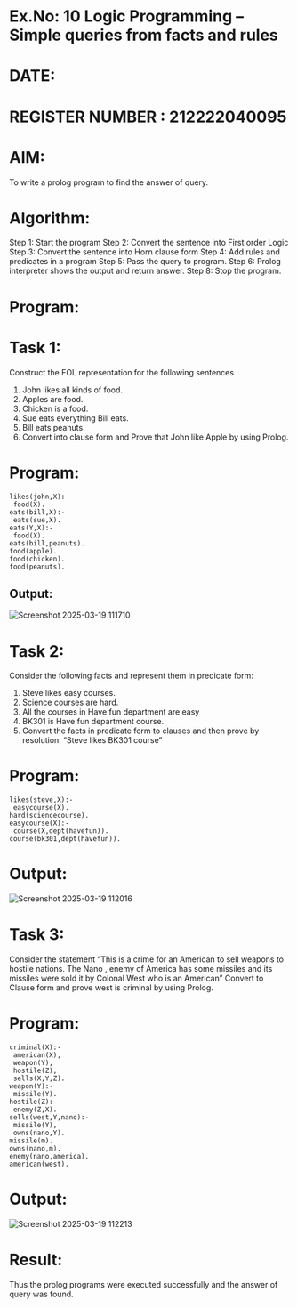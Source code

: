 # Ex.No: 10 Logic Programming – Simple queries from facts and rules
# DATE:
# REGISTER NUMBER : 212222040095
# AIM:
To write a prolog program to find the answer of query.

# Algorithm:
Step 1: Start the program
Step 2: Convert the sentence into First order Logic
Step 3: Convert the sentence into Horn clause form
Step 4: Add rules and predicates in a program
Step 5: Pass the query to program.
Step 6: Prolog interpreter shows the output and return answer.
Step 8: Stop the program.

# Program:
# Task 1:
Construct the FOL representation for the following sentences

1. John likes all kinds of food.
2. Apples are food.
3. Chicken is a food.
4. Sue eats everything Bill eats.
5. Bill eats peanuts
6. Convert into clause form and Prove that John like Apple by using Prolog.
# Program:
```
likes(john,X):-
 food(X).
eats(bill,X):-
 eats(sue,X).
eats(Y,X):-
 food(X).
eats(bill,peanuts).
food(apple).
food(chicken).
food(peanuts).
```
## Output:
![Screenshot 2025-03-19 111710](https://github.com/user-attachments/assets/fdf25c83-cd71-482b-93c6-3f750c65eba1)


# Task 2:
Consider the following facts and represent them in predicate form:

1. Steve likes easy courses.
2. Science courses are hard.
3. All the courses in Have fun department are easy
4. BK301 is Have fun department course.
5. Convert the facts in predicate form to clauses and then prove by resolution: “Steve likes BK301 course”
# Program:
```
likes(steve,X):-
 easycourse(X).
hard(sciencecourse).
easycourse(X):-
 course(X,dept(havefun)).
course(bk301,dept(havefun)).
```
# Output:
![Screenshot 2025-03-19 112016](https://github.com/user-attachments/assets/ee19f131-be1c-4c1a-933a-a71d74652ea5)



# Task 3:
Consider the statement
“This is a crime for an American to sell weapons to hostile nations. The Nano , enemy of America has some missiles and its missiles were sold it by Colonal West who is an American”
Convert to Clause form and prove west is criminal by using Prolog.

# Program:
```
criminal(X):-
 american(X),
 weapon(Y),
 hostile(Z),
 sells(X,Y,Z).
weapon(Y):-
 missile(Y).
hostile(Z):-
 enemy(Z,X).
sells(west,Y,nano):-
 missile(Y),
 owns(nano,Y).
missile(m).
owns(nano,m).
enemy(nano,america).
american(west). 
```
# Output:
![Screenshot 2025-03-19 112213](https://github.com/user-attachments/assets/c0cf6fa2-4838-487e-ae7e-f7926a5865e7)


# Result:
Thus the prolog programs were executed successfully and the answer of query was found.
